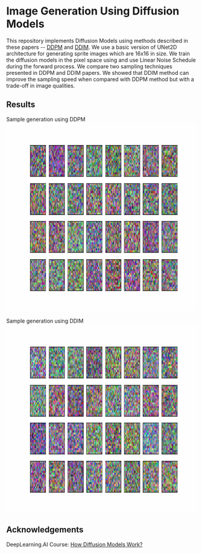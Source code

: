 # Image Generation Using Diffusion Models

This repository implements Diffusion Models using methods described in these papers -- [DDPM](https://arxiv.org/pdf/2006.11239.pdf) and [DDIM](https://arxiv.org/pdf/2010.02502.pdf). We use a basic version of UNet2D architecture for generating sprite images which are 16x16 in size. We train the diffusion models in the pixel space using and use Linear Noise Schedule during the forward process. We compare two sampling techniques presented in DDPM and DDIM papers. We showed that DDIM method can improve the sampling speed when compared with DDPM method but with a trade-off in image qualities. 

## Results

Sample generation using DDPM
<img src="https://github.com/gargsid/Image-Generation-using-Diffusion-Models/blob/main/assets/ani_run_wNone.gif" width="1200" height="500" />

Sample generation using DDIM
<img src="https://github.com/gargsid/Image-Generation-using-Diffusion-Models/blob/main/assets/ani_run_w_ddim.gif" width="1200" height="500" />


## Acknowledgements

DeepLearning.AI Course: [How Diffusion Models Work?](https://www.deeplearning.ai/short-courses/how-diffusion-models-work/)

